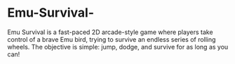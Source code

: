 # Emu-Survival-
Emu Survival is a fast-paced 2D arcade-style game where players take control of a brave Emu bird, trying to survive an endless series of rolling wheels. The objective is simple: jump, dodge, and survive for as long as you can!
